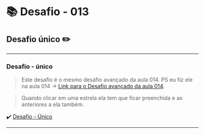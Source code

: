 # :books: Desafio - 013

## Desafio único :pencil2:

---

### Desafio - único

> Este desafio é o mesmo desáfio avançado da aula 014. PS eu fiz ele na aula 014 -> [Link para o Desafio avançado da aula 014](https://github.com/milafrn/loja-fone/commit/d80c1acf257a2ce6f592808f7fa8d2afd23ba27c).

> Quando clicar em uma estrela ela tem que ficar preenchida e as anteriores a ela também.

:heavy_check_mark: [Desafio - Único](https://github.com/milafrn/loja-fone/commit/d80c1acf257a2ce6f592808f7fa8d2afd23ba27c)

---
